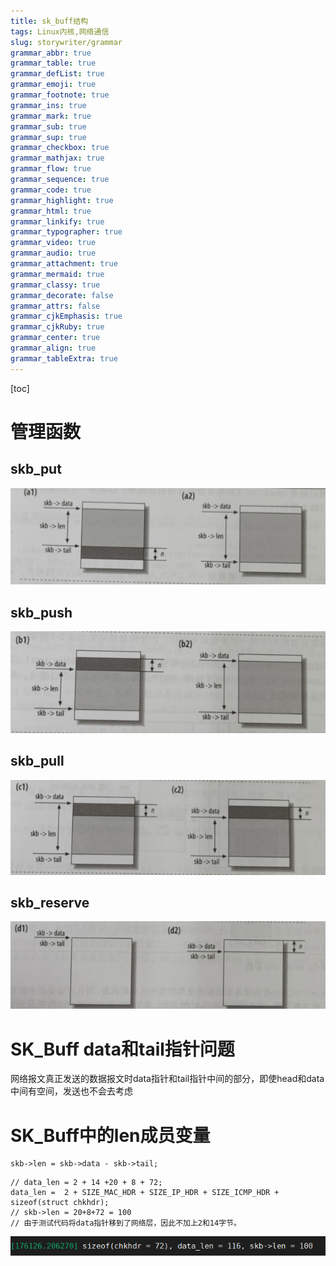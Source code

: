 ```yaml
---
title: sk_buff结构
tags: Linux内核,网络通信
slug: storywriter/grammar
grammar_abbr: true
grammar_table: true
grammar_defList: true
grammar_emoji: true
grammar_footnote: true
grammar_ins: true
grammar_mark: true
grammar_sub: true
grammar_sup: true
grammar_checkbox: true
grammar_mathjax: true
grammar_flow: true
grammar_sequence: true
grammar_code: true
grammar_highlight: true
grammar_html: true
grammar_linkify: true
grammar_typographer: true
grammar_video: true
grammar_audio: true
grammar_attachment: true
grammar_mermaid: true
grammar_classy: true
grammar_decorate: false
grammar_attrs: false
grammar_cjkEmphasis: true
grammar_cjkRuby: true
grammar_center: true
grammar_align: true
grammar_tableExtra: true
---
```

[toc]

# 管理函数

## skb_put
![skb_put函数](./images/1654591202583.png)
## skb_push
![skb_push](./images/1654591250135.png)
## skb_pull
![skb_pull](./images/1654591305409.png)

## skb_reserve
![skb_reserve](./images/1654591326009.png)

# SK_Buff data和tail指针问题
网络报文真正发送的数据报文时data指针和tail指针中间的部分，即使head和data中间有空间，发送也不会去考虑

# SK_Buff中的len成员变量

``` c?linenums
skb->len = skb->data - skb->tail;
```

``` c?linenums
// data_len = 2 + 14 +20 + 8 + 72;
data_len =  2 + SIZE_MAC_HDR + SIZE_IP_HDR + SIZE_ICMP_HDR + sizeof(struct chkhdr);
// skb->len = 20+8+72 = 100
// 由于测试代码将data指针移到了网络层，因此不加上2和14字节。
```

![skb->len打印调试信息](./images/1655263579726.png)